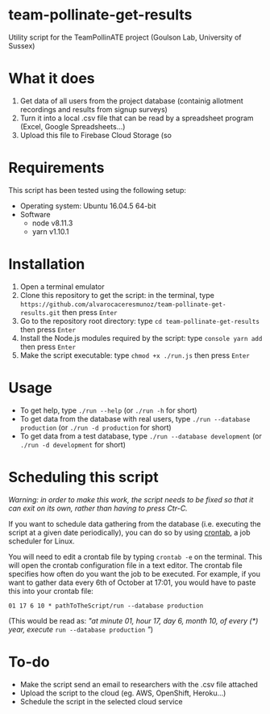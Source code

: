 # team-pollinate-get-results
Utility script for the TeamPollinATE project (Goulson Lab, University of Sussex)

# What it does
1. Get data of all users from the project database (containig allotment recordings and results from signup surveys)
2. Turn it into a local .csv file that can be read by a spreadsheet program (Excel, Google Spreadsheets...)
3. Upload this file to Firebase Cloud Storage (so

# Requirements
This script has been tested using the following setup:
- Operating system: Ubuntu 16.04.5 64-bit
- Software
  - node v8.11.3
  - yarn v1.10.1

# Installation
1. Open a terminal emulator
2. Clone this repository to get the script: in the terminal, type `https://github.com/alvarocaceresmunoz/team-pollinate-get-results.git` then press `Enter`
2. Go to the repository root directory: type `cd team-pollinate-get-results` then press `Enter`
3. Install the Node.js modules required by the script: type `console yarn add` then press `Enter`
4. Make the script executable: type `chmod +x ./run.js` then press `Enter`

# Usage
- To get help, type `./run --help` (or `./run -h` for short) 
- To get data from the database with real users, type `./run --database production` (or `./run -d production` for short)
- To get data from a test database, type `./run --database development` (or `./run -d development` for short)

# Scheduling this script
*Warning: in order to make this work, the script needs to be fixed so that it can exit on its own, rather than having to press Ctr-C.*

If you want to schedule data gathering from the database (i.e. executing the script at a given date periodically), you can do so by using [crontab](https://en.wikipedia.org/wiki/Cron), a job scheduler for Linux.

You will need to edit a crontab file by typing `crontab -e` on the terminal. This will open the crontab configuration file in a text editor. The crontab file specifies how often do you want the job to be executed. For example, if you want to gather data every 6th of October at 17:01, you would have to paste this into your crontab file:

```01 17 6 10 * pathToTheScript/run --database production```

(This would be read as: _"at minute 01, hour 17, day 6, month 10, of every (*) year, execute_ `run --database production` _"_)

# To-do
- Make the script send an email to researchers with the .csv file attached
- Upload the script to the cloud (eg. AWS, OpenShift, Heroku...)
- Schedule the script in the selected cloud service
